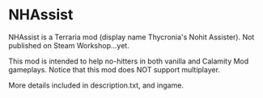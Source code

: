 # NHAssist
NHAssist is a Terraria mod (display name Thycronia's Nohit Assister). Not published on Steam Workshop...yet.

This mod is intended to help no-hitters in both vanilla and Calamity Mod gameplays. Notice that this mod does NOT support multiplayer.

More details included in description.txt, and ingame.
